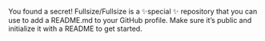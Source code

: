 You found a secret! Fullsize/Fullsize is a ✨special ✨ repository that you can use to add a README.md to your GitHub profile. Make sure it’s public and initialize it with a README to get started.
